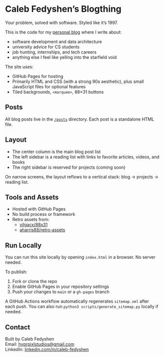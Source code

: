 # Caleb Fedyshen’s Blogthing

Your problem, solved with software. Styled like it’s 1997.

This is the code for my [personal blog](https://hyprpixl.github.io/) where I write about:
- software development and data architecture
- university advice for CS students
- job hunting, internships, and tech careers
- anything else I feel like yelling into the starfield void

The site uses:
- GitHub Pages for hosting
- Primarily HTML and CSS (with a strong 90s aesthetic), plus small JavaScript files for optional features
- Tiled backgrounds, `<marquee>`, 88×31 buttons

## Posts

All blog posts live in the [`/posts`](posts/) directory. Each post is a standalone HTML file.

## Layout

- The center column is the main blog post list
- The left sidebar is a reading list with links to favorite articles, videos, and books
- The right sidebar is reserved for projects (coming soon)

On narrow screens, the layout reflows to a vertical stack: blog → projects → reading list.

## Tools and Assets

- Hosted with GitHub Pages
- No build process or framework
- Retro assets from:
  - [vilgacx/88x31](https://github.com/vilgacx/88x31)
  - [aharris88/retro-assets](https://github.com/aharris88/retro-assets)

## Run Locally

You can run this site locally by opening `index.html` in a browser. No server needed.

To publish:
1. Fork or clone the repo
2. Enable GitHub Pages in your repository settings
3. Push your changes to `main` or a `gh-pages` branch

A GitHub Actions workflow automatically regenerates `sitemap.xml` after each push. You can also run `python3 scripts/generate_sitemap.py` locally if needed.

## Contact

Built by Caleb Fedyshen  
Email: [hyprpixlstudios@gmail.com](mailto:hyprpixlstudios@gmail.com)  
LinkedIn: [linkedin.com/in/caleb-fedyshen](https://www.linkedin.com/in/caleb-fedyshen)
